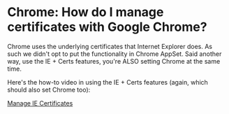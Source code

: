 # Chrome: How do I manage certificates with Google Chrome?

Chrome uses the underlying certificates that Internet Explorer does. As such we didn't opt to put
the functionality in Chrome AppSet. Said another way, use the IE + Certs features, you're ALSO
setting Chrome at the same time.

Here's the how-to video in using the IE + Certs features (again, which should also set Chrome too):

[Manage IE Certificates](/docs/endpointpolicymanager/endpointpolicymanager/video/applicationsettings/internetexplorer/certificates.md)
